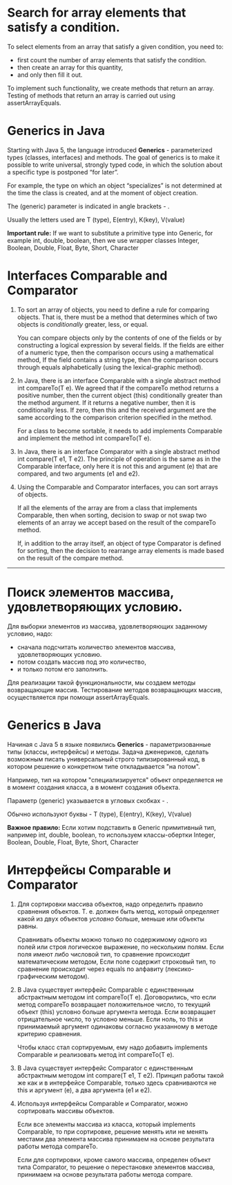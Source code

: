 # Search for array elements that satisfy a condition.

To select elements from an array that satisfy a given condition, you need to:
- first count the number of array elements that satisfy the condition.
- then create an array for this quantity,
- and only then fill it out.

To implement such functionality, we create methods that return an array.
Testing of methods that return an array is carried out using assertArrayEquals.

# Generics in Java

Starting with Java 5, the language introduced **Generics** - parameterized types (classes, interfaces) and methods.
The goal of generics is to make it possible to write universal, strongly typed code, in which the solution
about a specific type is postponed “for later”.

For example, the type on which an object “specializes” is not determined at the time the class is created,
and at the moment of object creation.

The (generic) parameter is indicated in angle brackets - <T>.

Usually the letters used are T (type), E(entry), K(key), V(value)

**Important rule:**
If we want to substitute a primitive type into Generic, for example int, double, boolean, then
we use wrapper classes Integer, Boolean, Double, Float, Byte, Short, Character

# Interfaces Comparable<T> and Comparator<T>

1. To sort an array of objects, you need to define a rule for comparing objects.
   That is, there must be a method that determines which of two objects is _conditionally_ greater, less, or equal.

   You can compare objects only by the contents of one of the fields or by constructing a logical expression by several fields.
   If the fields are either of a numeric type, then the comparison occurs using a mathematical method,
   If the field contains a string type, then the comparison occurs through equals alphabetically (using the lexical-graphic method).

2. In Java, there is an interface Comparable<T> with a single abstract method int compareTo(T e).
   We agreed that if the compareTo method returns a positive number, then the current object (this)
   conditionally greater than the method argument. If it returns a negative number, then it is conditionally less.
   If zero, then this and the received argument are the same according to the comparison criterion specified in the method.

   For a class to become sortable, it needs to add implements Comparable<T> and implement the method
   int compareTo(T e).

3. In Java, there is an interface Comparator<T> with a single abstract method int compare(T e1, T e2).
   The principle of operation is the same as in the Comparable interface, only here it is not this and argument (e) that are compared,
   and two arguments (e1 and e2).

4. Using the Comparable and Comparator interfaces, you can sort arrays of objects.

   If all the elements of the array are from a class that implements Comparable, then when sorting,
   decision to swap or not swap two elements of an array
   we accept based on the result of the compareTo method.

   If, in addition to the array itself, an object of type Comparator is defined for sorting,
   then the decision to rearrange array elements is made based on the result of the compare method.

_________________________________________________________

# Поиск элементов массива, удовлетворяющих условию.

Для выборки элементов из массива, удовлетворяющих заданному условию, надо:
- сначала подсчитать количество элементов массива, удовлетворяющих условию. 
- потом создать массив под это количество, 
- и только потом его заполнить.

Для реализации такой функциональности, мы создаем методы возвращающие массив.
Тестирование методов возвращающих массив, осуществляется при помощи assertArrayEquals.


# Generics в Java

Начиная с Java 5 в языке появились **Generics** - параметризованные типы (классы, интерфейсы) и методы.
Задача дженериков, сделать возможным писать универсальный строго типизированный код, в котором решение
о конкретном типе откладывается "на потом".

Например, тип на котором "специализируется" объект определяется не в момент создания класса,
а в момент создания объекта.

Параметр (generic) указывается в угловых скобках - <T>.

Обычно используют буквы - T (type), E(entry), K(key), V(value)

**Важное правило:**
Если хотим подставить в Generic примитивный тип, например int, double, boolean, то
используем классы-обертки Integer, Boolean, Double, Float, Byte, Short, Character

# Интерфейсы Comparable<T> и Comparator<T>

1. Для сортировки массива объектов, надо определить правило сравнения объектов.
   Т. е. должен быть метод, который определяет какой из двух объектов _условно_ больше, меньше или объекты равны.

   Сравнивать объекты можно только по содержимому одного из полей или строя логическое выражение, по нескольким полям.
   Если поля имеют либо числовой тип, то сравнение происходит математическим методом, 
   Если поле содержит строковый тип, то сравнение происходит через equals по алфавиту (лексико-графическим методом).

2. В Java существует интерфейс Comparable<T> с единственным абстрактным методом int compareTo(T e).
   Договорились, что если метод compareTo возвращает положительное число, то текущий объект (this) 
   условно больше аргумента метода. Если возвращает отрицательное число, то условно меньше.
   Если ноль, то this и принимаемый аргумент одинаковы согласно указанному в методе критерию сравнения.

   Чтобы класс стал сортируемым, ему надо добавить implements Comparable<T> и реализовать метод 
    int compareTo(T e).

3. В Java существует интерфейс Comparator<T> с единственным абстрактным методом int compare(T e1, T e2).
   Принцип работы такой же как и в интерфейсе Comparable, только здесь сравниваются не this и аргумент (е),
   а два аргумента (е1 и е2).

4. Используя интерфейсы Comparable и Comparator, можно сортировать массивы объектов.

   Если все элементы массива из класса, который implements Comparable, то при сортировке, 
   решение менять или не менять местами два элемента массива
   принимаем на основе результата работы метода compareTo.

   Если для сортировки, кроме самого массива, определен объект типа Comparator,
   то решение о перестановке элементов массива, принимаем на основе результата работы метода compare.
